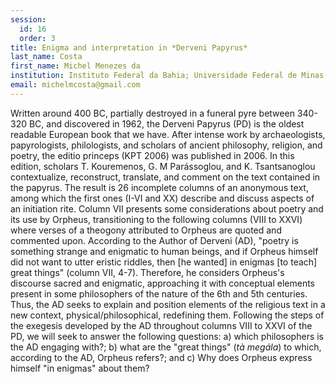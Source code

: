 ```yaml
---
session:
  id: 16
  order: 3
title: Enigma and interpretation in *Derveni Papyrus*
last_name: Costa
first_name: Michel Menezes da
institution: Instituto Federal da Bahia; Universidade Federal de Minas Gerais
email: michelmcosta@gmail.com
---
```


Written around 400 BC, partially destroyed in a funeral pyre between 340-320 BC, and discovered in 1962, the Derveni Papyrus (PD) is the oldest readable European book that we have. After intense work by archaeologists, papyrologists, philologists, and scholars of ancient philosophy, religion, and poetry, the editio princeps (KPT 2006) was published in 2006. In this edition, scholars T. Kouremenos, G. M Parássoglou, and K. Tsantsanoglou contextualize, reconstruct, translate, and comment on the text contained in the papyrus. The result is 26 incomplete columns of an anonymous text, among which the first ones (I-VI and XX) describe and discuss aspects of an initiation rite. Column VII presents some considerations about poetry and its use by Orpheus, transitioning to the following columns (VIII to XXVI) where verses of a theogony attributed to Orpheus are quoted and commented upon. According to the Author of Derveni (AD), "poetry is something strange and enigmatic to human beings, and if Orpheus himself did not want to utter eristic riddles, then \[he wanted\] in enigmas \[to teach\] great things" (column VII, 4-7). Therefore, he considers Orpheus's discourse sacred and enigmatic, approaching it with conceptual elements present in some philosophers of the nature of the 6th and 5th centuries. Thus, the AD seeks to explain and position elements of the religious text in a new context, physical/philosophical, redefining them. Following the steps of the exegesis developed by the AD throughout columns VIII to XXVI of the PD, we will seek to answer the following questions: a) which philosophers is the AD engaging with?; b) what are the "great things" (*tà megála*) to which, according to the AD, Orpheus refers?; and c) Why does Orpheus express himself "in enigmas" about them?
